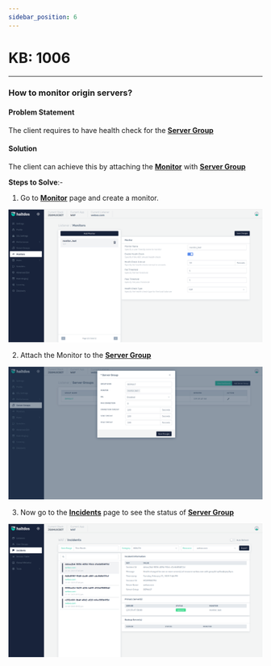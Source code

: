```yaml
---
sidebar_position: 6
---
```


# KB: 1006
----------

### **How to monitor origin servers?**

#### **Problem Statement**

The client requires to have health check for the [**Server Group**](/enterprise/adc/listeners/server_groups/)

#### **Solution**

The client can achieve this by attaching the [**Monitor**](/v8/enterprise/adc/listeners/monitors) with [**Server Group**](/enterprise/adc/listeners/server_groups/)


**Steps to Solve**:-

1. Go to [**Monitor**](/v8/enterprise/adc/listeners/monitors) page and create a monitor.

![kb-1006](/img/waf/v7/kb/monitor_kb_1006_1.png)

2. Attach the Monitor to the [**Server Group**](/enterprise/adc/listeners/server_groups/)

![kb-1006](/img/waf/v7/kb/server_kb_1006_2.png)

3. Now go to the [**Incidents**](/v8/enterprise/adc/incidents) page to see the status of [**Server Group**](/enterprise/adc/listeners/server_groups/)

![kb-1006](/img/waf/v7/kb/incidents_kb_1006_3.png)
